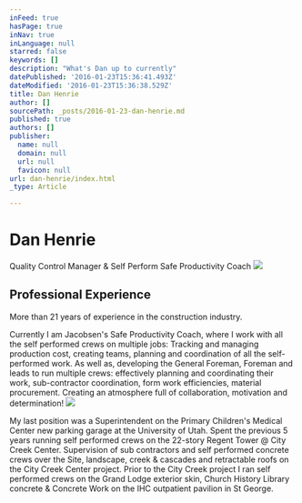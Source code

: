 ```yaml
---
inFeed: true
hasPage: true
inNav: true
inLanguage: null
starred: false
keywords: []
description: "What's Dan up to currently"
datePublished: '2016-01-23T15:36:41.493Z'
dateModified: '2016-01-23T15:36:38.529Z'
title: Dan Henrie
author: []
sourcePath: _posts/2016-01-23-dan-henrie.md
published: true
authors: []
publisher:
  name: null
  domain: null
  url: null
  favicon: null
url: dan-henrie/index.html
_type: Article

---
```

# Dan Henrie

Quality Control Manager & Self Perform Safe Productivity Coach
![](https://the-grid-user-content.s3-us-west-2.amazonaws.com/02249eb8-fae0-44e2-8e6a-4b0a8c64b865.png)

## Professional Experience

More than 21 years of experience in the construction industry.

Currently I am Jacobsen's Safe Productivity Coach, where I work with all the self performed crews on multiple jobs: Tracking and managing production cost, creating teams, planning and coordination of all the self-performed work. As well as, developing the General Foreman, Foreman and leads to run multiple crews: effectively planning and coordinating their work, sub-contractor coordination, form work efficiencies, material procurement. Creating an atmosphere full of collaboration, motivation and determination! ![](https://the-grid-user-content.s3-us-west-2.amazonaws.com/3af42f18-809e-4053-9ba5-5754cb58ce25.JPG)

My last position was a Superintendent on the Primary Children's Medical Center new parking garage at the University of Utah. Spent the previous 5 years running self performed crews on the 22-story Regent Tower @ City Creek Center. Supervision of sub contractors and self performed concrete crews over the Site, landscape, creek & cascades and retractable roofs on the City Creek Center project. Prior to the City Creek project I ran self performed crews on the Grand Lodge exterior skin, Church History Library concrete & Concrete Work on the IHC outpatient pavilion in St George.